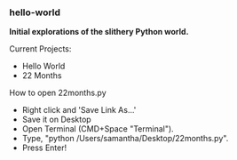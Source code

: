 ### hello-world
**Initial explorations of the slithery Python world.**

Current Projects:
+ Hello World
+ 22 Months

How to open 22months.py
+ Right click and 'Save Link As...' 
+ Save it on Desktop
+ Open Terminal (CMD+Space "Terminal"). 
+ Type, "python /Users/samantha/Desktop/22months.py".
+ Press Enter!  
